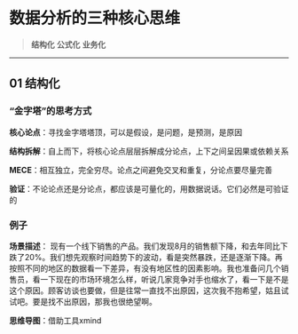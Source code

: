 # 数据分析的三种核心思维

> **结构化**
> **公式化**
> **业务化**

---

## 01 结构化

### “金字塔”的思考方式
**核心论点**：寻找金字塔塔顶，可以是假设，是问题，是预测，是原因

**结构拆解**：自上而下，将核心论点层层拆解成分论点，上下之间呈因果或依赖关系

**MECE**：相互独立，完全穷尽。论点之间避免交叉和重复，分论点要尽量完善

**验证**：不论论点还是分论点，都应该是可量化的，用数据说话。它们必然是可验证的

### 例子
**场景描述**：
现有一个线下销售的产品。我们发现8月的销售额下降，和去年同比下跌了20%。我们想先观察时间趋势下的波动，看是突然暴跌，还是逐渐下降。再按照不同的地区的数据看一下差异，有没有地区性的因素影响。我也准备问几个销售员，看一下现在的市场环境怎么样，听说几家竞争对手也缩水了，看一下是不是这个原因。顾客访谈也要做，但是往常一直找不出原因，这次我不抱希望，姑且试试吧。要是找不出原因，那我也很绝望啊。

**思维导图**：借助工具xmind
